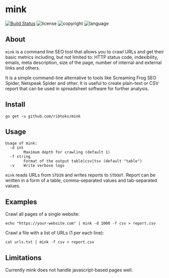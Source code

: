 # mink

[![Build Status](https://travis-ci.org/ribtoks/mink.svg?branch=master)](https://travis-ci.org/ribtoks/mink)
![license](https://img.shields.io/badge/license-MIT-blue.svg)
![copyright](https://img.shields.io/badge/%C2%A9-Taras_Kushnir-blue.svg)
![language](https://img.shields.io/badge/language-go-blue.svg)

## About

`mink` is a command line SEO tool that allows you to crawl URLs and get their basic metrics including, but not limited to: HTTP status code, indexibility, emails, meta description, size of the page, number of internal and external links and others.

It is a simple command-line alternative to tools like Screaming Frog SEO Spider, Netspeak Spider and other. It is useful to create plain-text or CSV report that can be used in spreadsheet software for further analysis.

## Install

`go get -u github.com/ribtoks/mink`

## Usage

```
Usage of mink:
  -d int
    	Maximum depth for crawling (default 1)
  -f string
    	Format of the output table|csv|tsv (default "table")
  -v	Write verbose logs
```

`mink` reads URLs from `STDIN` and writes reports to `STDOUT`. Report can be written in a form of a table, comma-separated values and tab-separated values.

## Examples

Crawl all pages of a single website:

`echo "https://your-website.com" | mink -d 1000 -f csv > report.csv`

Crawl a file with a list of URLs (1 per each line):

`cat urls.txt | mink -f csv > report.csv`

## Limitations

Currently mink does not handle javascript-based pages well.
